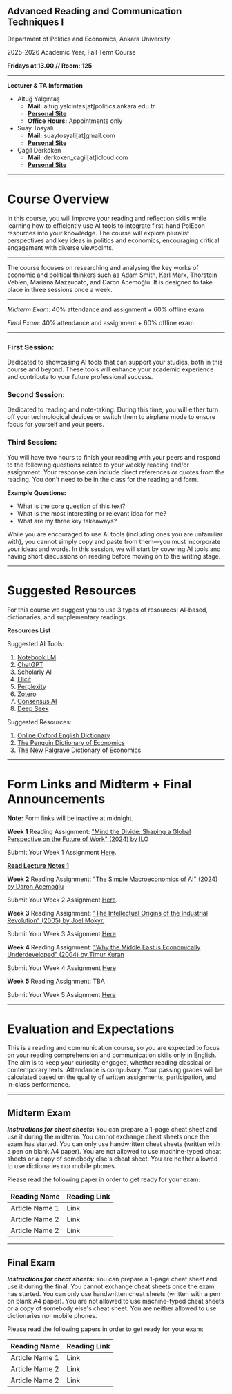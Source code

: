 ## **Advanced Reading and Communication Techniques I**

Department of Politics and Economics, Ankara University

2025-2026 Academic Year, Fall Term Course

**Fridays at 13.00 // Room: 125**

---
**Lecturer & TA Information**

- Altuğ Yalçıntaş
    - **Mail:** altug.yalcintas[at]politics.ankara.edu.tr
    - [**Personal Site**](https://ayalcintas.notion.site/)
    - **Office Hours:** Appointments only
- Suay Tosyalı
    - **Mail:** suaytosyali[at]gmail.com
    - [**Personal Site**](https://suaytli.github.io/)
- Çağıl Derköken
    - **Mail:** derkoken_cagil[at]icloud.com
    - [**Personal Site**](https://cagilderkoken.github.io)
---

# Course Overview

In this course, you will improve your reading and reflection skills while learning how to efficiently use AI tools to integrate first-hand PolEcon resources into your knowledge. The course will explore pluralist perspectives and key ideas in politics and economics, encouraging critical engagement with diverse viewpoints.

---

The course focuses on researching and analysing the key works of economic and political thinkers such as Adam Smith, Karl Marx, Thorstein Veblen, Mariana Mazzucato, and Daron Acemoğlu. It is designed to take place in three sessions once a week.

---

_Midterm Exam_: 40% attendance and assignment + 60% offline exam

_Final Exam_: 40% attendance and assignment + 60% offline exam

---

### First Session:

Dedicated to showcasing AI tools that can support your studies, both in this course and beyond. These tools will enhance your academic experience and contribute to your future professional success.

### Second Session:

Dedicated to reading and note-taking. During this time, you will either turn off your technological devices or switch them to airplane mode to ensure focus for yourself and your peers.

### Third Session:

You will have two hours to finish your reading with your peers and respond to the following questions related to your weekly reading and/or assignment. Your response can include direct references or quotes from the reading. You don't need to be in the class for the reading and form.

**Example Questions:**

- What is the core question of this text?
- What is the most interesting or relevant idea for me?
- What are my three key takeaways?

While you are encouraged to use AI tools (including ones you are unfamiliar with), you cannot simply copy and paste from them—you must incorporate your ideas and words. In this session, we will start by covering AI tools and having short discussions on reading before moving on to the writing stage.

---

# Suggested Resources

For this course we suggest you to use 3 types of resources: AI-based, dictionaries, and supplementary readings.

**Resources List**

Suggested AI Tools:

1. [Notebook LM](https://notebooklm.google/)
2. [ChatGPT](https://chatgpt.com/)
3. [Scholarly AI](https://www.scholarlyai.com/#/)
4. [Elicit](https://elicit.com/)
5. [Perplexity](https://www.perplexity.ai/)
6. [Zotero](https://www.zotero.org/)
7. [Consensus AI](https://consensus.app/)
8. [Deep Seek](https://www.deepseek.com/en)

Suggested Resources:

1. [Online Oxford English Dictionary](https://www.oed.com/?tl=true)
2. [The Penguin Dictionary of Economics](https://www.penguin.co.uk/books/176252/the-penguin-dictionary-of-economics-by-baxter-graham-bannock-ronald/9780141045238)
3. [The New Palgrave Dictionary of Economics](https://link.springer.com/referencework/10.1057/978-1-349-95121-5)
---

# Form Links and Midterm + Final Announcements
**Note:** Form links will be inactive at midnight.

**Week 1**
Reading Assignment: ["Mind the Divide: Shaping a Global Perspective on the Future of Work" (2024) by ILO](https://www.un.org/digital-emerging-technologies/sites/www.un.org.techenvoy/files/MindtheAIDivide.pdf)

Submit Your Week 1 Assignment [Here](https://forms.gle/fkZ9TtwYfkDSZgfx8).

**[Read Lecture Notes 1](https://docs.google.com/document/d/1CSpREou0px06E8OMq2ZVcGYix0IdU_5N/edit?usp=sharing&ouid=103730637265867141913&rtpof=true&sd=true)**

**Week 2**
Reading Assignment: ["The Simple Macroeconomics of AI" (2024) by Daron Acemoğlu](https://economics.mit.edu/sites/default/files/2024-04/The%20Simple%20Macroeconomics%20of%20AI.pdf)

Submit Your Week 2 Assignment [Here](https://forms.gle/7VPfdCTtBxEpo8BJ7).

**Week 3**
Reading Assignment: ["The Intellectual Origins of the Industrial Revolution" (2005) by Joel Mokyr.](https://www.jstor.org/stable/pdf/3875064.pdf)

Submit Your Week 3 Assignment [Here](https://forms.gle/MiChNLzLmv6FnHB68)

**Week 4**
Reading Assignment: ["Why the Middle East is Economically Underdeveloped" (2004) by Timur Kuran](https://www.aeaweb.org/articles?id=10.1257/0895330042162421)

Submit Your Week 4 Assignment [Here](https://forms.gle/pwwDLK58en54chqM6)

**Week 5**
Reading Assignment: TBA

Submit Your Week 5 Assignment [Here](https://forms.gle/yZqpfSk7dB4WHABi9)

---

# Evaluation and Expectations

This is a reading and communication course, so you are expected to focus on your reading comprehension and communication skills only in English. The aim is to keep your curiosity engaged, whether reading classical or contemporary texts. Attendance is compulsory. Your passing grades will be calculated based on the quality of written assignments, participation, and in-class performance.

---

## Midterm Exam

**_Instructions for cheat sheets_:** You can prepare a 1-page cheat sheet and use it during the midterm. You cannot exchange cheat sheets once the exam has started. You can only use handwritten cheat sheets (written with a pen on blank A4 paper). You are not allowed to use machine-typed cheat sheets or a copy of somebody else's cheat sheet. You are neither allowed to use dictionaries nor mobile phones.

Please read the following paper in order to get ready for your exam:

|Reading Name|Reading Link|
|---|---|
|Article Name 1|Link|
|Article Name 2|Link|
|Article Name 2|Link|

---

## Final Exam

**_Instructions for cheat sheets_:** You can prepare a 1-page cheat sheet and use it during the final. You cannot exchange cheat sheets once the exam has started. You can only use handwritten cheat sheets (written with a pen on blank A4 paper). You are not allowed to use machine-typed cheat sheets or a copy of somebody else's cheat sheet. You are neither allowed to use dictionaries nor mobile phones.

Please read the following papers in order to get ready for your exam:

|Reading Name|Reading Link|
|---|---|
|Article Name 1|Link|
|Article Name 2|Link|
|Article Name 2|Link|
